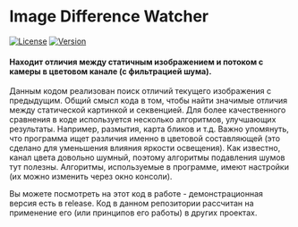 # Image Difference Watcher
[![License](https://img.shields.io/badge/LICENSE-The%20Unlicense-green?style=flat-square)](/LICENSE)  [![Version](https://img.shields.io/badge/VERSION-DEBUG%20--%20demonstrable-yellow?style=flat-square)](https://github.com/averov90/AutoDeleteNeedlessFiles/releases/tag/1.1)
#### Находит отличия между статичным изображением и потоком с камеры в цветовом канале (с фильтрацией шума).

Данным кодом реализован поиск отличий текущего изображения с предыдущим. 
Общий смысл кода в том, чтобы найти значимые отличия между статической картинкой и секвенцией. 
Для более качественного сравнения в коде используется несколько алгоритмов, улучшающих результаты. Например, размытия, карта бликов и т.д.
Важно упомянуть, что программа ищет различия именно в цветовой составляющей (это сделано для уменьшения влияния яркости освещения). 
Как известно, канал цвета довольно шумный, поэтому алгоритмы подавления шумов тут полезны. Алгоритмы, используемые в программе, имеют настройки (их можно изменить через окно консоли).

Вы можете посмотреть на этот код в работе - демонстрационная версия есть в release. Код в данном репозитории рассчитан на применение его (или принципов его работы) в других проектах.
